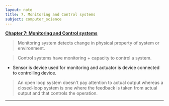 ```yaml
---
layout: note
title: 7. Monitoring and Control systems
subject: computer_science
---
```

<u><b>Chapter 7: Monitoring and Control systems</b></u>

> Monitoring system detects change in physical property of system or environment.

> Control systems have monitoring + capacity to control a system.

- Sensor is device used for monitoring and actuator is device connected to controlling device.

> An open loop system doesn't pay attention to actual output whereas a closed-loop system is one where the feedback is taken from actual output and that controls the operation.

---